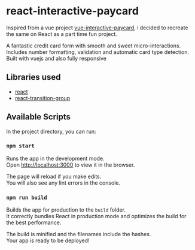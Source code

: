 # react-interactive-paycard

Inspired from a vue project [vue-interactive-paycard](https://github.com/muhammederdem/vue-interactive-paycard), i decided to recreate the same on React as a part time fun project.

A fantastic credit card form with smooth and sweet micro-interactions. Includes number formatting, validation and automatic card type detection. Built with vuejs and also fully responsive

## Libraries used

-   [react](https://github.com/facebook/react)
-   [react-transition-group](https://github.com/reactjs/react-transition-group)

## Available Scripts

In the project directory, you can run:

### `npm start`

Runs the app in the development mode.<br />
Open [http://localhost:3000](http://localhost:3000) to view it in the browser.

The page will reload if you make edits.<br />
You will also see any lint errors in the console.

### `npm run build`

Builds the app for production to the `build` folder.<br />
It correctly bundles React in production mode and optimizes the build for the best performance.

The build is minified and the filenames include the hashes.<br />
Your app is ready to be deployed!
